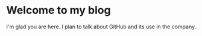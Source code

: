 # Welcome to my blog

I'm glad you are here. I plan to talk about GitHub and its use in the company. 

